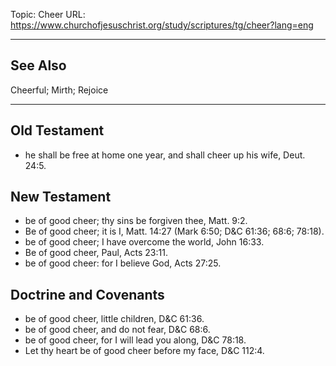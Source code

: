 Topic: Cheer
URL: https://www.churchofjesuschrist.org/study/scriptures/tg/cheer?lang=eng

---

## See Also

Cheerful; Mirth; Rejoice

---

## Old Testament

- he shall be free at home one year, and shall cheer up his wife, Deut. 24:5.

## New Testament

- be of good cheer; thy sins be forgiven thee, Matt. 9:2.
- Be of good cheer; it is I, Matt. 14:27 (Mark 6:50; D&C 61:36; 68:6; 78:18).
- be of good cheer; I have overcome the world, John 16:33.
- Be of good cheer, Paul, Acts 23:11.
- be of good cheer: for I believe God, Acts 27:25.

## Doctrine and Covenants

- be of good cheer, little children, D&C 61:36.
- be of good cheer, and do not fear, D&C 68:6.
- be of good cheer, for I will lead you along, D&C 78:18.
- Let thy heart be of good cheer before my face, D&C 112:4.

